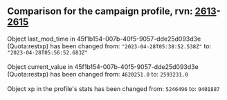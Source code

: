 ## Comparison for the campaign profile, rvn: [2613](https://github.com/PRO100KatYT/FortniteProfileRevisions/tree/main/profiles/campaign/2613%20campaign.json)-[2615](https://github.com/PRO100KatYT/FortniteProfileRevisions/tree/main/profiles/campaign/2615%20campaign.json)

Object last_mod_time in 45f1b154-007b-40f5-9057-dde25d093d3e (Quota:restxp) has been changed from: `"2023-04-28T05:38:52.538Z"` to: `"2023-04-28T05:56:52.683Z"`
<br><br>
Object current_value in 45f1b154-007b-40f5-9057-dde25d093d3e (Quota:restxp) has been changed from: `4620251.0` to: `2593231.0`
<br><br>
Object xp in the profile's stats has been changed from: `5246496` to: `9401887`
<br><br>
